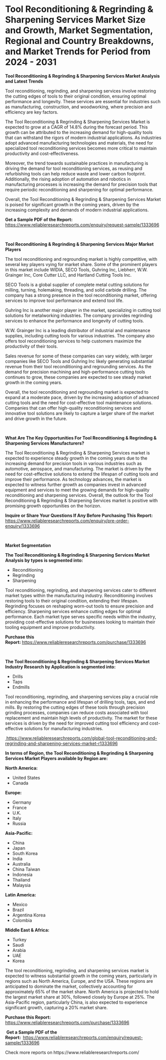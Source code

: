 <p><h1>Tool Reconditioning & Regrinding & Sharpening Services Market Size and Growth, Market Segmentation, Regional and Country Breakdowns, and Market Trends for Period from 2024 -  2031</h1></p><p><strong>Tool Reconditioning & Regrinding & Sharpening Services Market Analysis and Latest Trends</strong></p>
<p><p>Tool reconditioning, regrinding, and sharpening services involve restoring the cutting edges of tools to their original condition, ensuring optimal performance and longevity. These services are essential for industries such as manufacturing, construction, and woodworking, where precision and efficiency are key factors.</p><p>The Tool Reconditioning & Regrinding & Sharpening Services Market is expected to grow at a CAGR of 14.8% during the forecast period. This growth can be attributed to the increasing demand for high-quality tools that can withstand the rigors of modern industrial applications. As industries adopt advanced manufacturing technologies and materials, the need for specialized tool reconditioning services becomes more critical to maintain productivity and cost-effectiveness.</p><p>Moreover, the trend towards sustainable practices in manufacturing is driving the demand for tool reconditioning services, as reusing and refurbishing tools can help reduce waste and lower carbon footprint. Additionally, the rising adoption of automation and robotics in manufacturing processes is increasing the demand for precision tools that require periodic reconditioning and sharpening for optimal performance.</p><p>Overall, the Tool Reconditioning & Regrinding & Sharpening Services Market is poised for significant growth in the coming years, driven by the increasing complexity and demands of modern industrial applications.</p></p>
<p><strong>Get a Sample PDF of the Report:&nbsp;</strong> <a href="https://www.reliableresearchreports.com/enquiry/request-sample/1333696">https://www.reliableresearchreports.com/enquiry/request-sample/1333696</a></p>
<p>&nbsp;</p>
<p><strong>Tool Reconditioning & Regrinding & Sharpening Services Major Market Players</strong></p>
<p><p>The tool reconditioning and regrounding market is highly competitive, with several key players vying for market share. Some of the prominent players in this market include WIDIA, SECO Tools, Guhring Inc, Liebherr, W.W. Grainger Inc, Core Cutter LLC, and Hartland Cutting Tools Inc.</p><p>SECO Tools is a global supplier of complete metal cutting solutions for milling, turning, holemaking, threading, and solid carbide drilling. The company has a strong presence in the tool reconditioning market, offering services to improve tool performance and extend tool life.</p><p>Guhring Inc is another major player in the market, specializing in cutting tool solutions for metalworking industries. The company provides regrinding services to enhance the performance and longevity of cutting tools.</p><p>W.W. Grainger Inc is a leading distributor of industrial and maintenance supplies, including cutting tools for various industries. The company also offers tool reconditioning services to help customers maximize the productivity of their tools.</p><p>Sales revenue for some of these companies can vary widely, with larger companies like SECO Tools and Guhring Inc likely generating substantial revenue from their tool reconditioning and regrounding services. As the demand for precision machining and high-performance cutting tools continues to grow, these companies are expected to see steady market growth in the coming years.</p><p>Overall, the tool reconditioning and regrounding market is expected to expand at a moderate pace, driven by the increasing adoption of advanced cutting tools and the need for cost-effective tool maintenance solutions. Companies that can offer high-quality reconditioning services and innovative tool solutions are likely to capture a larger share of the market and drive growth in the future.</p></p>
<p>&nbsp;</p>
<p><strong>What Are The Key Opportunities For Tool Reconditioning & Regrinding & Sharpening Services Manufacturers?</strong></p>
<p><p>The Tool Reconditioning & Regrinding & Sharpening Services market is expected to experience steady growth in the coming years due to the increasing demand for precision tools in various industries such as automotive, aerospace, and manufacturing. The market is driven by the need for cost-effective solutions to extend the lifespan of cutting tools and improve their performance. As technology advances, the market is expected to witness further growth as companies invest in advanced equipment and services to meet the growing demands for high-quality reconditioning and sharpening services. Overall, the outlook for the Tool Reconditioning & Regrinding & Sharpening Services market is positive with promising growth opportunities on the horizon.</p></p>
<p><strong>Inquire or Share Your Questions If Any Before Purchasing This Report:</strong> <a href="https://www.reliableresearchreports.com/enquiry/pre-order-enquiry/1333696">https://www.reliableresearchreports.com/enquiry/pre-order-enquiry/1333696</a></p>
<p>&nbsp;</p>
<p><strong>Market Segmentation</strong></p>
<p><strong>The Tool Reconditioning & Regrinding & Sharpening Services Market Analysis by types is segmented into:</strong></p>
<p><ul><li>Reconditioning</li><li>Regrinding</li><li>Sharpening</li></ul></p>
<p><p>Tool reconditioning, regrinding, and sharpening services cater to different market types within the manufacturing industry. Reconditioning involves restoring tools to their original condition, extending their lifespan. Regrinding focuses on reshaping worn-out tools to ensure precision and efficiency. Sharpening services enhance cutting edges for optimal performance. Each market type serves specific needs within the industry, providing cost-effective solutions for businesses looking to maintain their tooling equipment and improve productivity.</p></p>
<p><strong>Purchase this Report:&nbsp;</strong><a href="https://www.reliableresearchreports.com/purchase/1333696">https://www.reliableresearchreports.com/purchase/1333696</a></p>
<p>&nbsp;</p>
<p><strong>The Tool Reconditioning & Regrinding & Sharpening Services Market Industry Research by Application is segmented into:</strong></p>
<p><ul><li>Drills</li><li>Taps</li><li>Endmills</li></ul></p>
<p><p>Tool reconditioning, regrinding, and sharpening services play a crucial role in enhancing the performance and lifespan of drilling tools, taps, and end mills. By restoring the cutting edges of these tools through precision grinding processes, companies can reduce costs associated with tool replacement and maintain high levels of productivity. The market for these services is driven by the need for improved cutting tool efficiency and cost-effective solutions for manufacturing industries.</p></p>
<p><a href="https://www.reliableresearchreports.com/global-tool-reconditioning-and-regrinding-and-sharpening-services-market-r1333696">&nbsp;https://www.reliableresearchreports.com/global-tool-reconditioning-and-regrinding-and-sharpening-services-market-r1333696</a></p>
<p><strong>In terms of Region, the Tool Reconditioning & Regrinding & Sharpening Services Market Players available by Region are:</strong></p>
<p>
    <p> <strong> North America: </strong>
        <ul>
            <li>United States</li>
            <li>Canada</li>
        </ul>
        </p> 
    <p> <strong> Europe: </strong>
        <ul>
            <li>Germany</li>
            <li>France</li>
            <li>U.K.</li>
            <li>Italy</li>
            <li>Russia</li>
        </ul>
        </p> 
    <p> <strong> Asia-Pacific: </strong>
        <ul>
            <li>China</li>
            <li>Japan</li>
            <li>South Korea</li>
            <li>India</li>
            <li>Australia</li>
            <li>China Taiwan</li>
            <li>Indonesia</li>
            <li>Thailand</li>
            <li>Malaysia</li>
        </ul>
        </p> 
    <p> <strong> Latin America: </strong>
        <ul>
            <li>Mexico</li>
            <li>Brazil</li>
            <li>Argentina Korea</li>
            <li>Colombia</li>
        </ul>
        </p> 
    <p> <strong> Middle East & Africa: </strong>
        <ul>
            <li>Turkey</li>
            <li>Saudi</li>
            <li>Arabia</li>
            <li>UAE</li>
            <li>Korea</li>
        </ul>
    </p>
    </p>
<p><p>The tool reconditioning, regrinding, and sharpening services market is expected to witness substantial growth in the coming years, particularly in regions such as North America, Europe, and the USA. These regions are anticipated to dominate the market, collectively accounting for approximately 65% of the market share. North America is projected to hold the largest market share at 30%, followed closely by Europe at 25%. The Asia-Pacific region, particularly China, is also expected to experience significant growth, capturing a 20% market share.</p></p>
<p><strong>Purchase this Report: </strong><a href="https://www.reliableresearchreports.com/purchase/1333696">https://www.reliableresearchreports.com/purchase/1333696</a></p>
<p>&nbsp;<strong>Get a Sample PDF of the Report:&nbsp;&nbsp;</strong><a href="https://www.reliableresearchreports.com/enquiry/request-sample/1333696">https://www.reliableresearchreports.com/enquiry/request-sample/1333696</a></p>
<p><strong></strong></p>
<p>Check more reports on https://www.reliableresearchreports.com/</p>